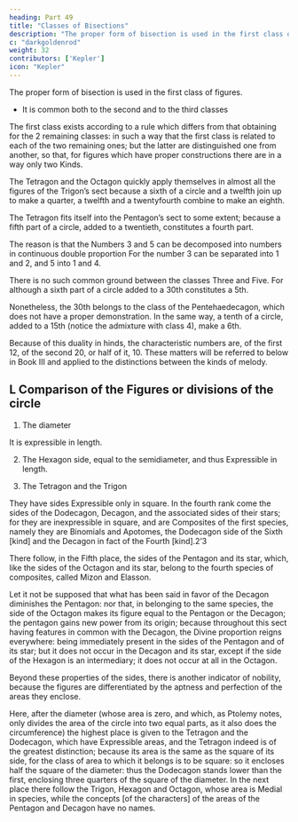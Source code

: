 ```yaml
---
heading: Part 49
title: "Classes of Bisections"
description: "The proper form of bisection is used in the first class of figures"
c: "darkgoldenrod"
weight: 32
contributors: ['Kepler']
icon: "Kepler"
---
```




The proper form of bisection is used in the first class of figures.
- It is common both to the second and to the third classes

The first class exists according to a rule which differs from that obtaining for the 2 remaining classes: in such a way that the first class is related to each of the two remaining ones; but the latter are distinguished one from another, so that, for figures which have proper constructions there are in a way only two Kinds. 

The Tetragon and the Octagon quickly apply themselves in almost all the figures of the Trigon’s sect because a sixth of a circle and a twelfth join up to make a quarter, a twelfth and a twentyfourth combine to make an eighth.

The Tetragon fits itself into the Pentagon’s sect to some extent; because a fifth part of a circle, added to a twentieth, constitutes a fourth part. 

The reason is that the Numbers 3 and 5 can be decomposed into numbers in continuous double proportion For the number 3 can be separated into 1 and 2, and 5 into 1 and 4.

There is no such common ground between the classes Three and Five. For although a sixth part of a circle added to a 30th constitutes a 5th.

Nonetheless, the 30th belongs to the class of the Pentehaedecagon, which does not have a proper demonstration. In the same way, a tenth of a circle, added to a 15th (notice the admixture with class 4), make a 6th.

Because of this duality in hinds, the characteristic numbers are, of the first 12, of the second 20, or half of it, 10. These matters will be referred to below in Book III and applied to the distinctions between the kinds of melody.


## L Comparison of the Figures or divisions of the circle

1. The diameter

It is expressible in length. 

2. The Hexagon side, equal to the semidiameter, and thus Expressible in length.

3. The Tetragon and the Trigon

They have sides Expressible only in square. In the fourth rank come the sides of the Dodecagon, Decagon, and the associated sides of their stars; for they are inexpressible in square, and are Composites of the
first species, namely they are Binomials and Apotomes, the Dodecagon side of the Sixth [kind] and the Decagon in fact of the Fourth [kind].2’3 

There follow, in the Fifth place, the sides of the Pentagon and its star, which, like the sides of the Octagon and its star, belong to the fourth species of composites, called Mizon and Elasson.

Let it not be supposed that what has been said in favor of the Decagon diminishes the Pentagon: nor that, in belonging to the same species, the side of the Octagon makes its figure equal to the Pentagon or the Decagon; the pentagon gains new power from its origin; because throughout this sect having features in common with the Decagon, the Divine proportion reigns everywhere: being immediately present in the sides of the Pentagon and of its star; but it does not occur in the Decagon and its star, except if the side of the Hexagon is an intermediary; it does not occur at all in the Octagon. 

Beyond these properties of the sides, there is another indicator of nobility, because the figures are differentiated by the aptness and perfection of the areas they enclose. 

Here, after the diameter (whose area is zero, and which, as Ptolemy notes, only divides the area of the
circle into two equal parts, as it also does the circumference) the highest place is given to the Tetragon and the Dodecagon, which have Expressible areas, and the Tetragon indeed is of the greatest distinction;
because its area is the same as the square of its side, for the class of area to which it belongs is to be square: so it encloses half the square of the diameter: thus the Dodecagon stands lower than the first, enclosing three quarters of the square of the diameter. In the next place there follow the Trigon, Hexagon and Octagon, whose area is Medial in species, while the concepts [of the characters] of the areas of the Pentagon and Decagon have no names. 

